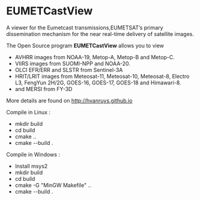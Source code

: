 EUMETCastView
=============

A viewer for the Eumetcast transmissions,EUMETSAT’s primary dissemination mechanism for the near real-time delivery of satellite images.

The Open Source program **EUMETCastView** allows you to view

- AVHRR images from NOAA-19, Metop-A, Metop-B and Metop-C.
- VIIRS images from SUOMI-NPP and NOAA-20.
- OLCI EFR/ERR and SLSTR from Sentinel-3A
- HRIT/LRIT images from Meteosat-11, Meteosat-10, Meteosat-8, Electro L3, FengYun 2H/2G, GOES-16, GOES-17, GOES-18 and Himawari-8.
- and MERSI from FY-3D

More details are found on http://hvanruys.github.io

Compile in Linux :
- mkdir build
- cd build
- cmake ..
- cmake --build .

Compile in Windows :
- Install msys2
- mkdir build
- cd build
- cmake -G "MinGW Makefile" ..
- cmake --build .
